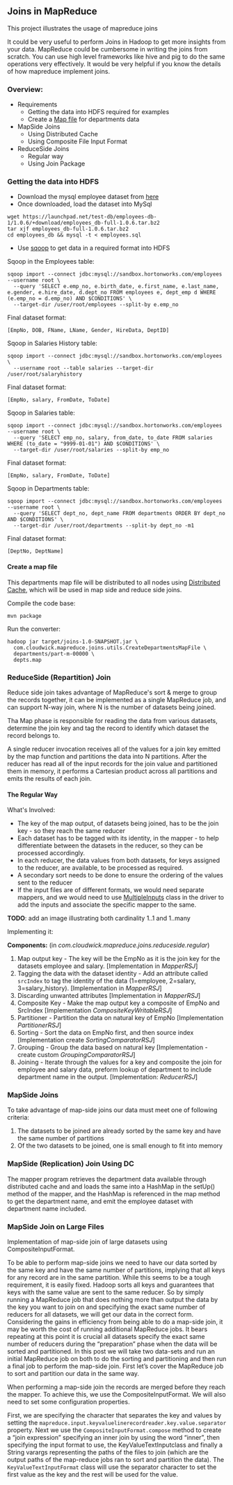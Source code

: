 ## Joins in MapReduce

This project illustrates the usage of mapreduce joins

It could be very useful to perform Joins in Hadoop to get more insights from your data. MapReduce could be
cumbersome in writing the joins from scratch. You can use high level frameworks like hive and pig to do the 
same operations very effectively. It would be very helpful if you know the details of how mapreduce implement
joins.

### Overview:

* Requirements
  * Getting the data into HDFS required for examples
  * Create a [Map file](http://hadoop.apache.org/docs/current/api/org/apache/hadoop/io/MapFile.html) for departments 
    data
* MapSide Joins
  * Using Distributed Cache
  * Using Composite File Input Format
* ReduceSide Joins
  * Regular way
  * Using Join Package
  
### Getting the data into HDFS

* Download the mysql employee dataset from [here](https://dev.mysql.com/doc/employee/en/employees-installation.html)
* Once downloaded, load the dataset into MySql

```
wget https://launchpad.net/test-db/employees-db-1/1.0.6/+download/employees_db-full-1.0.6.tar.bz2
tar xjf employees_db-full-1.0.6.tar.bz2
cd employees_db && mysql -t < employees.sql
```

* Use [sqoop](http://sqoop.apache.org/) to get data in a required format into HDFS

Sqoop in the Employees table:

```
sqoop import --connect jdbc:mysql://sandbox.hortonworks.com/employees --username root \
  --query 'SELECT e.emp_no, e.birth_date, e.first_name, e.last_name, e.gender, e.hire_date, d.dept_no FROM employees e, dept_emp d WHERE (e.emp_no = d.emp_no) AND $CONDITIONS' \
  --target-dir /user/root/employees --split-by e.emp_no
```

Final dataset format:

```
[EmpNo, DOB, FName, LName, Gender, HireData, DeptID]
```

Sqoop in Salaries History table:

```
sqoop import --connect jdbc:mysql://sandbox.hortonworks.com/employees \
  --username root --table salaries --target-dir /user/root/salaryhistory
```

Final dataset format:

```
[EmpNo, salary, FromDate, ToDate]
```

Sqoop in Salaries table:

```
sqoop import --connect jdbc:mysql://sandbox.hortonworks.com/employees --username root \
  --query 'SELECT emp_no, salary, from_date, to_date FROM salaries WHERE (to_date = "9999-01-01") AND $CONDITIONS' \
  --target-dir /user/root/salaries --split-by emp_no 
```

Final dataset format:

```
[EmpNo, salary, FromDate, ToDate]
```

Sqoop in Departments table:

```
sqoop import --connect jdbc:mysql://sandbox.hortonworks.com/employees --username root \
  --query 'SELECT dept_no, dept_name FROM departments ORDER BY dept_no AND $CONDITIONS' \
  --target-dir /user/root/departments --split-by dept_no -m1
```

Final dataset format:

```
[DeptNo, DeptName]
```


#### Create a map file

This departments map file will be distributed to all nodes using 
[Distributed Cache](https://hadoop.apache.org/docs/r2.2.0/api/org/apache/hadoop/filecache/DistributedCache.html), which 
will be used in map side and reduce side joins.
 
Compile the code base:

```
mvn package
```

Run the converter:

```
hadoop jar target/joins-1.0-SNAPSHOT.jar \
  com.cloudwick.mapreduce.joins.utils.CreateDepartmentsMapFile \
  departments/part-m-00000 \
  depts.map
```

### ReduceSide (Repartition) Join

Reduce side join takes advantage of MapReduce's sort & merge to group the records together, it can be implemented as a
single MapReduce job, and can support N-way join, where N is the number of datasets being joined.

Tha Map phase is responsible for reading the data from various datasets, determine the join key and tag the record to
identify which dataset the record belongs to.

A single reducer invocation receives all of the values for a join key emitted by the map function and partitions the 
data into N partitions. After the reducer has read all of the input records for the join value and partitioned them
in memory, it performs a Cartesian product across all partitions and emits the results of each join.

#### The Regular Way

What's Involved:

* The key of the map output, of datasets being joined, has to be the join key - so they reach the same reducer
* Each dataset has to be tagged with its identity, in the mapper - to help differentiate between the datasets in the 
  reducer, so they can be processed accordingly.
* In each reducer, the data values from both datasets, for keys assigned to the reducer, are available, to be processed 
as required.
* A secondary sort needs to be done to ensure the ordering of the values sent to the reducer
* If the input files are of different formats, we would need separate mappers, and we would need to use 
  [MultipleInputs](https://hadoop.apache.org/docs/stable/api/org/apache/hadoop/mapreduce/lib/input/MultipleInputs.html) 
  class in the driver to add the inputs and associate the specific mapper to the same.
  
**TODO**: add an image illustrating both cardinality 1..1 and 1..many

Implementing it:

**Components:** (in *com.cloudwick.mapreduce.joins.reduceside.regular*)
                 
1. Map output key - The key will be the EmpNo as it is the join key for the datasets employee and salary.
  [Implementation in *MapperRSJ*]
2. Tagging the data with the dataset identity - Add an attribute called `srcIndex` to tag the identity of the data
  (1=employee, 2=salary, 3=salary_history). [Implementation in *MapperRSJ*]
3. Discarding unwanted attributes [Implementation in *MapperRSJ*]
4. Composite Key - Make the map output key a composite of EmpNo and SrcIndex [Implementation *CompositeKeyWritableRSJ*]
5. Partitioner - Partition the data on natural key of EmpNo [Implementation *PartitionerRSJ*]
6. Sorting - Sort the data on EmpNo first, and then source index [Implementation create *SortingComparatorRSJ*]
7. Grouping - Group the data based on natural key [Implementation - create custom *GroupingComparatorRSJ*]
8. Joining - Iterate through the values for a key and composite the join for employee and salary data, preform lookup
  of department to include department name in the output. [Implementation: *ReducerRSJ*]


### MapSide Joins

To take advantage of map-side joins our data must meet one of following criteria:

1. The datasets to be joined are already sorted by the same key and have the same number of partitions
2. Of the two datasets to be joined, one is small enough to fit into memory


### MapSide (Replication) Join Using DC

The mapper program retrieves the department data available through distributed cache and and loads the same into a 
HashMap in the setUp() method of the mapper, and the HashMap is referenced in the map method to get the department name, 
and emit the employee dataset with department name included.



### MapSide Join on Large Files

Implementation of map-side join of large datasets using CompositeInputFormat.

To be able to perform map-side joins we need to have our data sorted by the same key and have the same number of 
partitions, implying that all keys for any record are in the same partition. While this seems to be a tough 
requirement, it is easily fixed. Hadoop sorts all keys and guarantees that keys with the same value are sent to the 
same reducer. So by simply running a MapReduce job that does nothing more than output the data by the key you want to 
join on and specifying the exact same number of reducers for all datasets, we will get our data in the correct form. 
Considering the gains in efficiency from being able to do a map-side join, it may be worth the cost of running 
additional MapReduce jobs. It bears repeating at this point it is crucial all datasets specify the exact same number 
of reducers during the “preparation” phase when the data will be sorted and partitioned. In this post we will take 
two data-sets and run an initial MapReduce job on both to do the sorting and partitioning and then run a final job 
to perform the map-side join. First let’s cover the MapReduce job to sort and partition our data in the same way.
                                      
When performing a map-side join the records are merged before they reach the mapper. To achieve this, we use the 
CompositeInputFormat. We will also need to set some configuration properties. 

First, we are specifying the character that separates the key and values by setting the 
`mapreduce.input.keyvaluelinerecordreader.key.value.separator` property. Next we use the `CompositeInputFormat.compose` 
method to create a “join expression” specifying an inner join by using the word “inner”, then specifying the input 
format to use, the KeyValueTextInputclass and finally a String varargs representing the paths of the files to join 
(which are the output paths of the map-reduce jobs ran to sort and partition the data). The `KeyValueTextInputFormat` 
class will use the separator character to set the first value as the key and the rest will be used for the value.
